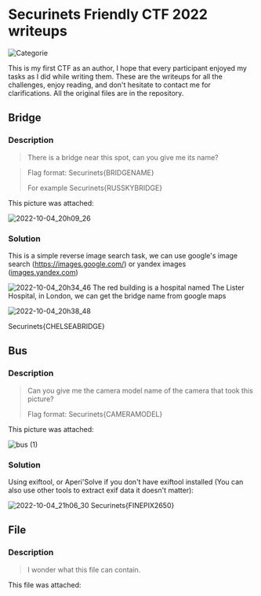# Securinets Friendly CTF 2022 writeups
![Categorie](https://img.shields.io/badge/Category-OSINT-blue?style=for-the-badge)


This is my first CTF as an author, I hope that every participant enjoyed my tasks as I did while writing them. These are the writeups for all the challenges, enjoy reading, and don't hesitate to contact me for clarifications.
All the original files are in the repository.

## Bridge

### Description
> There is a bridge near this spot, can you give me its name?


>
>Flag format: Securinets{BRIDGENAME}
>
>For example Securinets{RUSSKYBRIDGE}

This picture was attached: 

![2022-10-04_20h09_26](https://user-images.githubusercontent.com/68945305/193906228-e6548304-d7ad-4ae9-8bca-1793c060f1c3.png)
### Solution
This is a simple reverse image search task, we can use google's image search (https://images.google.com/) or yandex images ([images.yandex.com](https://yandex.com/images/))

![2022-10-04_20h34_46](https://user-images.githubusercontent.com/68945305/193909616-e3b87cc0-c485-436f-a373-f0486005f8b8.png)
The red building is a hospital named The Lister Hospital, in London, we can get the bridge name from google maps

![2022-10-04_20h38_48](https://user-images.githubusercontent.com/68945305/193910398-e6952de6-a416-4248-9ac4-5641855c9999.png)

Securinets{CHELSEABRIDGE}


## Bus

### Description
>Can you give me the camera model name of the camera that took this picture?
>
>Flag format: Securinets{CAMERAMODEL}

This picture was attached:

![bus (1)](https://user-images.githubusercontent.com/68945305/193913037-827a980c-a285-4083-a709-ad52b5ce3083.jpg)
### Solution
Using exiftool, or Aperi'Solve if you don't have exiftool installed (You can also use other tools to extract exif data it doesn't matter):

![2022-10-04_21h06_30](https://user-images.githubusercontent.com/68945305/193915553-3d3fa19a-46d6-4c44-a0c6-c33ed351d1cb.png)
Securinets{FINEPIX2650}


## File

### Description
>I wonder what this file can contain.

This file was attached:
